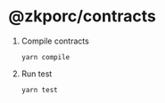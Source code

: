 # @zkporc/contracts

1. Compile contracts

   ```
   yarn compile
   ```

2. Run test

   ```
   yarn test
   ```
